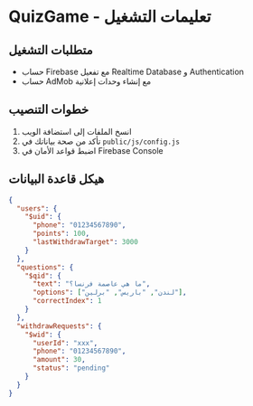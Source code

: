 # QuizGame - تعليمات التشغيل

## متطلبات التشغيل
- حساب Firebase مع تفعيل Realtime Database و Authentication
- حساب AdMob مع إنشاء وحدات إعلانية

## خطوات التنصيب
1. انسخ الملفات إلى استضافة الويب
2. تأكد من صحة بياناتك في `public/js/config.js`
3. اضبط قواعد الأمان في Firebase Console

## هيكل قاعدة البيانات
```json
{
  "users": {
    "$uid": {
      "phone": "01234567890",
      "points": 100,
      "lastWithdrawTarget": 3000
    }
  },
  "questions": {
    "$qid": {
      "text": "ما هي عاصمة فرنسا؟",
      "options": ["لندن", "باريس", "برلين"],
      "correctIndex": 1
    }
  },
  "withdrawRequests": {
    "$wid": {
      "userId": "xxx",
      "phone": "01234567890",
      "amount": 30,
      "status": "pending"
    }
  }
}
```
